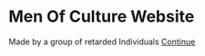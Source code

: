 # Men Of Culture Website
Made by a group of retarded Individuals
<a href="#" class="button pill" class="./Images/HubMainLogo.jpg" onclick="location.href='Terms.hmtl'">Continue</a>
